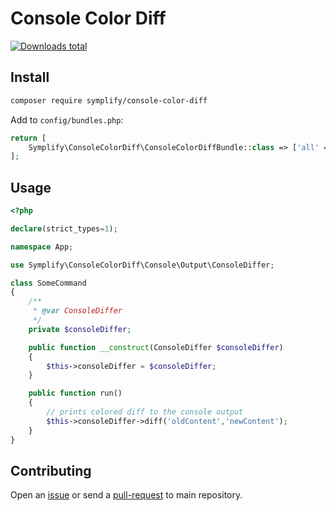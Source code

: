 # Console Color Diff

[![Downloads total](https://img.shields.io/packagist/dt/symplify/console-color-diff.svg?style=flat-square)](https://packagist.org/packages/symplify/console-color-diff/stats)

## Install

```bash
composer require symplify/console-color-diff
```

Add to `config/bundles.php`:

```php
return [
    Symplify\ConsoleColorDiff\ConsoleColorDiffBundle::class => ['all' => true],
];
```

## Usage

```php
<?php

declare(strict_types=1);

namespace App;

use Symplify\ConsoleColorDiff\Console\Output\ConsoleDiffer;

class SomeCommand
{
    /**
     * @var ConsoleDiffer
     */
    private $consoleDiffer;

    public function __construct(ConsoleDiffer $consoleDiffer)
    {
        $this->consoleDiffer = $consoleDiffer;
    }

    public function run()
    {
        // prints colored diff to the console output
        $this->consoleDiffer->diff('oldContent','newContent');
    }
}
```

## Contributing

Open an [issue](https://github.com/symplify/symplify/issues) or send a [pull-request](https://github.com/symplify/symplify/pulls) to main repository.
